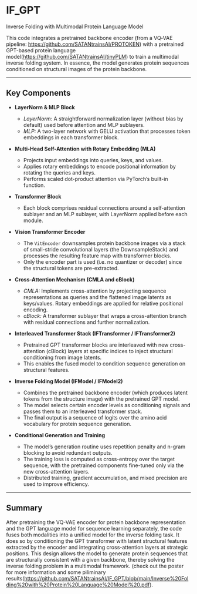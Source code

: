 # IF_GPT
Inverse Folding with Multimodal Protein Language Model



This code integrates a pretrained backbone encoder (from a VQ‑VAE pipeline: https://github.com/SATANtrainsAI/PROTOKEN) with a pretrained GPT-based protein language model(https://github.com/SATANtrainsAI/tinyPLM) to train a multimodal inverse folding system. In essence, the model generates protein sequences conditioned on structural images of the protein backbone.

---

## Key Components

- **LayerNorm & MLP Block**  
  - *LayerNorm:* A straightforward normalization layer (without bias by default) used before attention and MLP sublayers.
  - *MLP:* A two-layer network with GELU activation that processes token embeddings in each transformer block.

- **Multi-Head Self-Attention with Rotary Embedding (MLA)**  
  - Projects input embeddings into queries, keys, and values.
  - Applies rotary embeddings to encode positional information by rotating the queries and keys.
  - Performs scaled dot-product attention via PyTorch’s built-in function.
  
- **Transformer Block**  
  - Each block comprises residual connections around a self-attention sublayer and an MLP sublayer, with LayerNorm applied before each module.

- **Vision Transformer Encoder**  
  - The `VitEncoder` downsamples protein backbone images via a stack of small-stride convolutional layers (the DownsampleStack) and processes the resulting feature map with transformer blocks.
  - Only the encoder part is used (i.e. no quantizer or decoder) since the structural tokens are pre-extracted.

- **Cross-Attention Mechanism (CMLA and cBlock)**  
  - *CMLA:* Implements cross-attention by projecting sequence representations as queries and the flattened image latents as keys/values. Rotary embeddings are applied for relative positional encoding.
  - *cBlock:* A transformer sublayer that wraps a cross-attention branch with residual connections and further normalization.

- **Interleaved Transformer Stack (IFTransformer / IFTransformer2)**  
  - Pretrained GPT transformer blocks are interleaved with new cross-attention (cBlock) layers at specific indices to inject structural conditioning from image latents.
  - This enables the fused model to condition sequence generation on structural features.

- **Inverse Folding Model (IFModel / IFModel2)**  
  - Combines the pretrained backbone encoder (which produces latent tokens from the structure image) with the pretrained GPT model.
  - The model selects certain encoder levels as conditioning signals and passes them to an interleaved transformer stack.
  - The final output is a sequence of logits over the amino acid vocabulary for protein sequence generation.
  
- **Conditional Generation and Training**  
  - The model’s generation routine uses repetition penalty and n-gram blocking to avoid redundant outputs.
  - The training loss is computed as cross-entropy over the target sequence, with the pretrained components fine-tuned only via the new cross-attention layers.
  - Distributed training, gradient accumulation, and mixed precision are used to improve efficiency.

---

## Summary

After pretraining the VQ-VAE encoder for protein backbone representation and the GPT language model for sequence learning separately, the code fuses both modalities into a unified model for the inverse folding task. It does so by conditioning the GPT transformer with latent structural features extracted by the encoder and integrating cross-attention layers at strategic positions. This design allows the model to generate protein sequences that are structurally consistent with a given backbone, thereby solving the inverse folding problem in a multimodal framework. (check out the poster for more information and some piliminary results(https://github.com/SATANtrainsAI/IF_GPT/blob/main/Inverse%20Folding%20with%20Protein%20Language%20Model%20.pdf).
